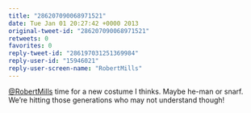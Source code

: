 ```yaml
---
title: "286207090068971521"
date: Tue Jan 01 20:27:42 +0000 2013
original-tweet-id: "286207090068971521"
retweets: 0
favorites: 0
reply-tweet-id: "286197031251369984"
reply-user-id: "15946021"
reply-user-screen-name: "RobertMills"
---
```

<a href="https://twitter.com/RobertMills">@RobertMills</a> time for a new costume I thinks. Maybe he-man or snarf. We’re hitting those generations who may not understand though!
